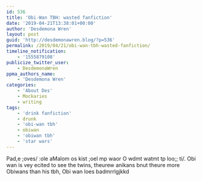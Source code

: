 ```yaml
---
id: 536
title: 'Obi-Wan TBH: wasted fanfiction'
date: '2019-04-21T13:38:01+00:00'
author: 'Desdemona Wren'
layout: post
guid: 'http://desdemonawren.blog/?p=536'
permalink: /2019/04/21/obi-wan-tbh-wasted-fanfiction/
timeline_notification:
    - '1555879108'
publicize_twitter_user:
    - DesdemonaWren
ppma_authors_name:
    - 'Desdemona Wren'
categories:
    - 'About Des'
    - Mockaries
    - writing
tags:
    - 'drink fanfiction'
    - drunk
    - 'obi-wan tbh'
    - obiwan
    - 'obiwan tbh'
    - 'star wars'
---
```


Pad,e ;oves/ :ole aMalom os kist ;oel mp waor O wdmt watmt tp loo;; ti/. Obi wan is vey ecited to see the twins, theurew anikans bnut theure more Obiwans than his tbh, Obi wan loes badmrrlgjkkd